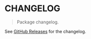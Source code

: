 # CHANGELOG

> Package changelog.

See [GitHub Releases](https://github.com/stdlib-js/array-nans/releases) for the changelog.